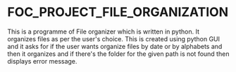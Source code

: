 # FOC_PROJECT_FILE_ORGANIZATION
This is a programme of File organizer which is written in python. It organizes files as per the user's choice. 
This is created using python GUI and it asks for if the user wants organize files by date or by alphabets and then it organizes and if there's the folder for the given path is not found then displays error message.
